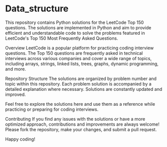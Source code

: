 # Data_structure
This repository contains Python solutions for the LeetCode Top 150 questions. The solutions are implemented in Python and aim to provide efficient and understandable code to solve the problems featured in LeetCode's Top 150 Most Frequently Asked Questions.

Overview
LeetCode is a popular platform for practicing coding interview questions. The Top 150 questions are frequently asked in technical interviews across various companies and cover a wide range of topics, including arrays, strings, linked lists, trees, graphs, dynamic programming, and more.

Repository Structure
The solutions are organized by problem number and topic within this repository. Each problem solution is accompanied by a detailed explanation where necessary. Solutions are constantly updated and improved.

Feel free to explore the solutions here and use them as a reference while practicing or preparing for coding interviews.

Contributing
If you find any issues with the solutions or have a more optimized approach, contributions and improvements are always welcome! Please fork the repository, make your changes, and submit a pull request.

Happy coding! 

